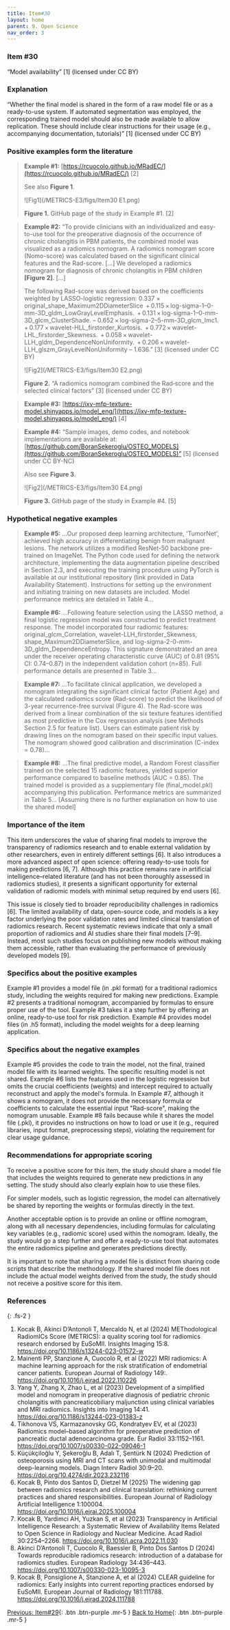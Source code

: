 ```yaml
---
title: Item#30
layout: home
parent: 9. Open Science
nav_order: 3
---
```


### Item #30
“Model availability” [1] (licensed under CC BY)

### Explanation 
“Whether the final model is shared in the form of a raw model file or as a ready-to-use system. If automated segmentation was employed, the corresponding trained model should also be made available to allow replication. These should include clear instructions for their usage (e.g., accompanying documentation, tutorials)” [1] (licensed under CC BY)

### Positive examples form the literature
> **Example #1:** [https://rcuocolo.github.io/MRadEC/](https://rcuocolo.github.io/MRadEC/) [2]
>
>See also **Figure 1**.
> 
>![Fig1](/METRICS-E3/figs/Item30 E1.png)
>
> **Figure 1.** GitHub page of the study in Example #1. [2]

> **Example #2:** “To provide clinicians with an individualized and easy-to-use tool for the preoperative diagnosis of the occurrence of chronic cholangitis in PBM patients, the combined model was visualized as a radiomics nomogram. A radiomics nomogram score (Nomo-score) was calculated based on the significant clinical features and the Rad-score. […]
> We developed a radiomics nomogram for diagnosis of chronic cholangitis in PBM children **[Figure 2]**. […]
>
> The following Rad-score was derived based on the coefficients weighted by LASSO-logistic regression: 0.337 × original_shape_Maximum2DDiameterSlice
 + 0.115 × log-sigma-1–0-mm-3D_gldm_LowGrayLevelEmphasis.
 + 0.131 × log-sigma-1–0-mm-3D_glcm_ClusterShade.
– 0.652 × log-sigma-2–5-mm-3D_glcm_Imc1.
 + 0.177 × wavelet-HLL_firstorder_Kurtosis.
 + 0.772 × wavelet-LHL_firstorder_Skewness.
 + 0.058 × wavelet-LLH_gldm_DependenceNonUniformity.
 + 0.206 × wavelet-LLH_glszm_GrayLevelNonUniformity – 1.636.” [3] (licensed under CC BY)
>
>![Fig2](/METRICS-E3/figs/Item30 E2.png)
>
> **Figure 2.** “A radiomics nomogram combined the Rad‑score and the selected clinical factors” [3] (licensed under CC BY)

> **Example #3:** [https://ixv-mfp-texture-model.shinyapps.io/model_eng/](https://ixv-mfp-texture-model.shinyapps.io/model_eng/) [4]

> **Example #4:** “Sample images, demo codes, and notebook implementations are available at: [https://github.com/BoranSekeroglu/OSTEO_MODELS](https://github.com/BoranSekeroglu/OSTEO_MODELS)” [5] (licensed under CC BY-NC)
>
> Also see **Figure 3**. 
>
>![Fig2](/METRICS-E3/figs/Item30 E4.png)
>
> **Figure 3.** GitHub page of the study in Example #4. [5]

### Hypothetical negative examples
> **Example #5:** ...Our proposed deep learning architecture, 'TumorNet', achieved high accuracy in differentiating benign from malignant lesions. The network utilizes a modified ResNet-50 backbone pre-trained on ImageNet. The Python code used for defining the network architecture, implementing the data augmentation pipeline described in Section 2.3, and executing the training procedure using PyTorch is available at our institutional repository (link provided in Data Availability Statement). Instructions for setting up the environment and initiating training on new datasets are included. Model performance metrics are detailed in Table 4...

> **Example #6:** ...Following feature selection using the LASSO method, a final logistic regression model was constructed to predict treatment response. The model incorporated four radiomic features: original_glcm_Correlation, wavelet-LLH_firstorder_Skewness, shape_Maximum2DDiameterSlice, and log-sigma-2-0-mm-3D_gldm_DependenceEntropy. This signature demonstrated an area under the receiver operating characteristic curve (AUC) of 0.81 (95% CI: 0.74–0.87) in the independent validation cohort (n=85). Full performance details are presented in Table 3...

> **Example #7:** ...To facilitate clinical application, we developed a nomogram integrating the significant clinical factor (Patient Age) and the calculated radiomics score (Rad-score) to predict the likelihood of 3-year recurrence-free survival (Figure 4). The Rad-score was derived from a linear combination of the six texture features identified as most predictive in the Cox regression analysis (see Methods Section 2.5 for feature list). Users can estimate patient risk by drawing lines on the nomogram based on their specific input values. The nomogram showed good calibration and discrimination (C-index = 0.78)…

> **Example #8:** ...The final predictive model, a Random Forest classifier trained on the selected 15 radiomic features, yielded superior performance compared to baseline methods (AUC = 0.85). The trained model is provided as a supplementary file (final_model.pkl) accompanying this publication. Performance metrics are summarized in Table 5... [Assuming there is no further explanation on how to use the shared model]

### Importance of the item
This item underscores the value of sharing final models to improve the transparency of radiomics research and to enable external validation by other researchers, even in entirely different settings [6]. It also introduces a more advanced aspect of open science: offering ready-to-use tools for making predictions [6, 7]. Although this practice remains rare in artificial intelligence–related literature (and has not been thoroughly assessed in radiomics studies), it presents a significant opportunity for external validation of radiomic models with minimal setup required by end users [6].

This issue is closely tied to broader reproducibility challenges in radiomics [6]. The limited availability of data, open-source code, and models is a key factor underlying the poor validation rates and limited clinical translation of radiomics research. Recent systematic reviews indicate that only a small proportion of radiomics and AI studies share their final models [7–9]. Instead, most such studies focus on publishing new models without making them accessible, rather than evaluating the performance of previously developed models [9].

### Specifics about the positive examples
Example #1 provides a model file (in .pkl format) for a traditional radiomics study, including the weights required for making new predictions. Example #2 presents a traditional nomogram, accompanied by formulas to ensure proper use of the tool. Example #3 takes it a step further by offering an online, ready-to-use tool for risk prediction. Example #4 provides model files (in .h5 format), including the model weights for a deep learning application.

### Specifics about the negative examples

Example #5 provides the code to train the model, not the final, trained model file with its learned weights. The specific resulting model is not shared. Example #6 lists the features used in the logistic regression but omits the crucial coefficients (weights) and intercept required to actually reconstruct and apply the model's formula. In Example #7, although it shows a nomogram, it does not provide the necessary formula or coefficients to calculate the essential input "Rad-score", making the nomogram unusable. Example #8 fails because while it shares the model file (.pkl), it provides no instructions on how to load or use it (e.g., required libraries, input format, preprocessing steps), violating the requirement for clear usage guidance.

### Recommendations for appropriate scoring
To receive a positive score for this item, the study should share a model file that includes the weights required to generate new predictions in any setting. The study should also clearly explain how to use these files.

For simpler models, such as logistic regression, the model can alternatively be shared by reporting the weights or formulas directly in the text.

Another acceptable option is to provide an online or offline nomogram, along with all necessary dependencies, including formulas for calculating key variables (e.g., radiomic score) used within the nomogram. Ideally, the study would go a step further and offer a ready-to-use tool that automates the entire radiomics pipeline and generates predictions directly.

It is important to note that sharing a model file is distinct from sharing code scripts that describe the methodology. If the shared model file does not include the actual model weights derived from the study, the study should not receive a positive score for this item.

### References

{: .fs-2 }

1. 	Kocak B, Akinci D’Antonoli T, Mercaldo N, et al (2024) METhodological RadiomICs Score (METRICS): a quality scoring tool for radiomics research endorsed by EuSoMII. Insights Imaging 15:8. https://doi.org/10.1186/s13244-023-01572-w
2. 	Mainenti PP, Stanzione A, Cuocolo R, et al (2022) MRI radiomics: A machine learning approach for the risk stratification of endometrial cancer patients. European Journal of Radiology 149:. https://doi.org/10.1016/j.ejrad.2022.110226
3. 	Yang Y, Zhang X, Zhao L, et al (2023) Development of a simplified model and nomogram in preoperative diagnosis of pediatric chronic cholangitis with pancreaticobiliary maljunction using clinical variables and MRI radiomics. Insights into Imaging 14:41. https://doi.org/10.1186/s13244-023-01383-z
4. 	Tikhonova VS, Karmazanovsky GG, Kondratyev EV, et al (2023) Radiomics model–based algorithm for preoperative prediction of pancreatic ductal adenocarcinoma grade. Eur Radiol 33:1152–1161. https://doi.org/10.1007/s00330-022-09046-1
5. 	Küçükçiloğlu Y, Şekeroğlu B, Adalı T, Şentürk N (2024) Prediction of osteoporosis using MRI and CT scans with unimodal and multimodal deep-learning models. Diagn Interv Radiol 30:9–20. https://doi.org/10.4274/dir.2023.232116
6. 	Kocak B, Pinto dos Santos D, Dietzel M (2025) The widening gap between radiomics research and clinical translation: rethinking current practices and shared responsibilities. European Journal of Radiology Artificial Intelligence 1:100004. https://doi.org/10.1016/j.ejrai.2025.100004
7. 	Kocak B, Yardimci AH, Yuzkan S, et al (2023) Transparency in Artificial Intelligence Research: a Systematic Review of Availability Items Related to Open Science in Radiology and Nuclear Medicine. Acad Radiol 30:2254–2266. https://doi.org/10.1016/j.acra.2022.11.030
8. 	Akinci D’Antonoli T, Cuocolo R, Baessler B, Pinto Dos Santos D (2024) Towards reproducible radiomics research: introduction of a database for radiomics studies. European Radiology 34:436–443. https://doi.org/10.1007/s00330-023-10095-3
9. 	Kocak B, Ponsiglione A, Stanzione A, et al (2024) CLEAR guideline for radiomics: Early insights into current reporting practices endorsed by EuSoMII. European Journal of Radiology 181:111788. https://doi.org/10.1016/j.ejrad.2024.111788

[Previous: Item#29](https://radiomic.github.io/METRICS-E3/docs/Open%20Science%20(Item%2028-30)/Item%2029.html){: .btn .btn-purple  .mr-5  }
[Back to Home](https://radiomic.github.io/METRICS-E3/){: .btn .btn-purple  .mr-5  }
